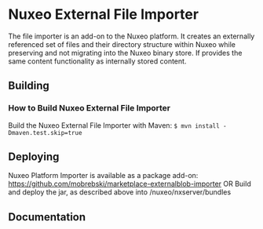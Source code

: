 # Nuxeo External File Importer


The file importer is an add-on to the Nuxeo platform.
It creates an externally referenced set of files and their directory structure within Nuxeo while preserving and not migrating into the Nuxeo binary store.
If provides the same content functionality as internally stored content.

## Building
### How to Build Nuxeo External File Importer
Build the Nuxeo External File Importer with Maven:
```$ mvn install -Dmaven.test.skip=true```

## Deploying
Nuxeo Platform Importer is available as a package add-on:
https://github.com/mobrebski/marketplace-externalblob-importer
OR
Build and deploy the jar, as described above into /nuxeo/nxserver/bundles

## Documentation


